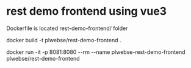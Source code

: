 # rest demo frontend using vue3 

Dockerfile is located rest-demo-frontend/ folder

docker build -t plwebse/rest-demo-frontend .

docker run -it -p 8081:8080 --rm --name plwebse-rest-demo-frontend plwebse/rest-demo-frontend

